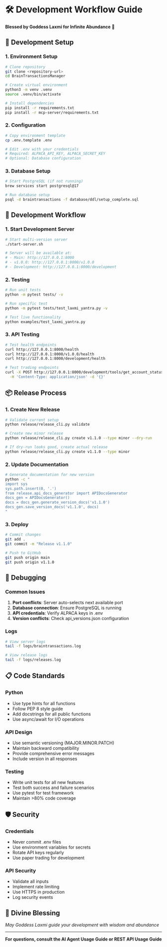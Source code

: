 # 🛠️ Development Workflow Guide

**Blessed by Goddess Laxmi for Infinite Abundance** 🙏

## 🚀 Development Setup

### 1. Environment Setup
```bash
# Clone repository
git clone <repository-url>
cd BrainTransactionsManager

# Create virtual environment
python3 -m venv .venv
source .venv/bin/activate

# Install dependencies
pip install -r requirements.txt
pip install -r mcp-server/requirements.txt
```

### 2. Configuration
```bash
# Copy environment template
cp .env.template .env

# Edit .env with your credentials
# Required: ALPACA_API_KEY, ALPACA_SECRET_KEY
# Optional: Database configuration
```

### 3. Database Setup
```bash
# Start PostgreSQL (if not running)
brew services start postgresql@17

# Run database setup
psql -d braintransactions -f database/ddl/setup_complete.sql
```

## 🔄 Development Workflow

### 1. Start Development Server
```bash
# Start multi-version server
./start-server.sh

# Server will be available at:
# - Main: http://127.0.0.1:8000
# - v1.0.0: http://127.0.0.1:8000/v1.0.0
# - Development: http://127.0.0.1:8000/development
```

### 2. Testing
```bash
# Run unit tests
python -m pytest tests/ -v

# Run specific test
python -m pytest tests/test_laxmi_yantra.py -v

# Test live functionality
python examples/test_laxmi_yantra.py
```

### 3. API Testing
```bash
# Test health endpoints
curl http://127.0.0.1:8000/health
curl http://127.0.0.1:8000/v1.0.0/health
curl http://127.0.0.1:8000/development/health

# Test trading endpoints
curl -X POST http://127.0.0.1:8000/development/tools/get_account_status \
  -H 'Content-Type: application/json' -d '{}'
```

## 📦 Release Process

### 1. Create New Release
```bash
# Validate current setup
python release/release_cli.py validate

# Create new minor release
python release/release_cli.py create v1.1.0 --type minor --dry-run

# If dry-run looks good, create actual release
python release/release_cli.py create v1.1.0 --type minor
```

### 2. Update Documentation
```bash
# Generate documentation for new version
python -c "
import sys
sys.path.insert(0, '.')
from release.api_docs_generator import APIDocsGenerator
docs_gen = APIDocsGenerator()
docs = docs_gen.generate_version_docs('v1.1.0')
docs_gen.save_version_docs('v1.1.0', docs)
"
```

### 3. Deploy
```bash
# Commit changes
git add .
git commit -m "Release v1.1.0"

# Push to GitHub
git push origin main
git push origin v1.1.0
```

## 🐛 Debugging

### Common Issues
1. **Port conflicts**: Server auto-selects next available port
2. **Database connection**: Ensure PostgreSQL is running
3. **API credentials**: Verify ALPACA keys in .env
4. **Version conflicts**: Check api_versions.json configuration

### Logs
```bash
# View server logs
tail -f logs/braintransactions.log

# View release logs
tail -f logs/releases.log
```

## 📋 Code Standards

### Python
- Use type hints for all functions
- Follow PEP 8 style guide
- Add docstrings for all public functions
- Use async/await for I/O operations

### API Design
- Use semantic versioning (MAJOR.MINOR.PATCH)
- Maintain backward compatibility
- Provide comprehensive error messages
- Include version in all responses

### Testing
- Write unit tests for all new features
- Test both success and failure scenarios
- Use pytest for test framework
- Maintain >80% code coverage

## 🛡️ Security

### Credentials
- Never commit .env files
- Use environment variables for secrets
- Rotate API keys regularly
- Use paper trading for development

### API Security
- Validate all inputs
- Implement rate limiting
- Use HTTPS in production
- Log security events

## 🙏 Divine Blessing
*May Goddess Laxmi guide your development with wisdom and abundance*

---
**For questions, consult the AI Agent Usage Guide or REST API Usage Guide**
